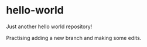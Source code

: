 # hello-world
Just another hello world repository!

Practising adding a new branch and making some edits. 

